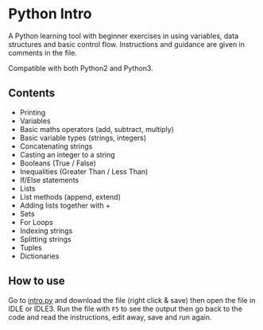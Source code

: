# Python Intro

A Python learning tool with beginner exercises in using variables, data structures and basic control flow. Instructions and guidance are given in comments in the file.

Compatible with both Python2 and Python3.

## Contents

- Printing
- Variables
- Basic maths operators (add, subtract, multiply)
- Basic variable types (strings, integers)
- Concatenating strings
- Casting an integer to a string
- Booleans (True / False)
- Inequalities (Greater Than / Less Than)
- If/Else statements
- Lists
- List methods (append, extend)
- Adding lists together with +
- Sets
- For Loops
- Indexing strings
- Splitting strings
- Tuples
- Dictionaries

## How to use

Go to [intro.py](https://raw.github.com/raspberrypilearning/python-intro/master/intro.py) and download the file (right click & save) then open the file in IDLE or IDLE3. Run the file with ```F5``` to see the output then go back to the code and read the instructions, edit away, save and run again.
